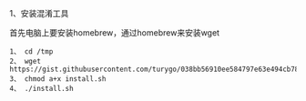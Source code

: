 1、安装混淆工具

首先电脑上要安装homebrew，通过homebrew来安装wget
```
1、 cd /tmp
2、 wget https://gist.githubusercontent.com/turygo/038bb56910ee584797e63e494cb789dc/raw/37f90cab05cf14be692bb1bd641aecb1c72f237c/install.sh
3、 chmod a+x install.sh
4、 ./install.sh
```
